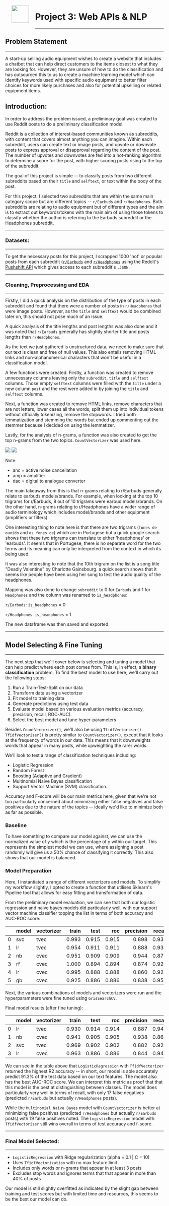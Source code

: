 <img src="http://imgur.com/1ZcRyrc.png" style="float: left; margin: 20px; height: 55px">

# Project 3: Web APIs & NLP

-----

## Problem Statement
-----
A start-up selling audio equipment wishes to create a website that includes a chatbot that can help direct customers to the items closest to what they are looking for. However, they are unsure of how to do the classification and has outsourced this to us to create a machine learning model which can identify keywords used with specific audio equipment to better filter choices for more likely purchases and also for potential upselling or related equipment items. 


## Introduction:

In order to address the problem issued, a preliminary goal was created to use Reddit posts to do a preliminary classification model. 

Reddit is a collection of interest-based communities known as subreddits, with content that covers almost anything you can imagine. Within each subreddit, users can create text or image posts, and upvote or downvote posts to express approval or disapproval regarding the content of the post. The number of upvotes and downvotes are fed into a hot-ranking algorithm to determine a score for the post, with higher scoring posts rising to the top of the subreddit.

The goal of this project is simple -- to classify posts from two different subreddits based on their `title` and `selftext`, or text within the body of the post. 

For this project, I selected two subreddits that are within the same main category scope but are different topics -- `r/Earbuds` and `r/Headphones`. Both subreddits are relating to audio equipment but of different types and the aim is to extract out keywords/tokens with the main aim of using those tokens to classify whether the author is referring to the Earbuds subreddit or the Headphones subreddit.   


-----
###  Datasets:
-----
To get the necessary posts for this project, I scrapped 1000 'hot' or popular posts from each subreddit ([`r/Earbuds`](https://www.reddit.com/r/Earbuds/) and [`r/Headphones`](https://www.reddit.com/r/headphones/) using the Reddit's [Pushshift API](https://github.com/pushshift/api) which gives access to each subreddit's `.JSON`.


-----
### Cleaning, Preprocessing and EDA
-----
Firstly, I did a quick analysis on the distribution of the type of posts in each subreddit and found that there were a number of posts in `r/Headphones` that were image posts. However, as the `title` and `selftext` would be combined later on, this should not pose much of an issue. 

A quick analysis of the title lengths and post lengths was also done and it was noted that `r/Earbuds` generally has slightly shorter title and posts lengths than `r/Headphones`. 

As the text we just gathered is unstructured data, we need to make sure that our text is clean and free of null values. This also entails removing HTML links and non-alphanumerical characters that won't be useful in a classification model.

A few functions were created. Firstly, a function was created to remove unnecessary columns leaving only the `subreddit`, `title` and `selftext` columns. Those empty `selftext` columns were filled with the `title` under a new column `post` and the rest were added in by joining the `title` and `selftext` columns. 

Next, a function was created to remove HTML links, remove characters that are not letters, lower cases all the words, split them up into individual tokens without officially tokenizing, remove the stopwords. I tried both lemmatization and stemming the words but ended up commenting out the stemmer because I decided on using the lemmatizer.

Lastly, for the analysis of n-grams, a function was also created to get the top n-grams from the two topics. `CountVectorizer` was used here.

![](images/top10words.png)
![](images/top10trigrams.png)

Note:
* anc = active noise cancellation
* amp = amplifier
* dac = digital to analogue converter

The main takeaway from this is that n-grams relating to r/Earbuds generally relate to earbuds models/brands. For example, when looking at the top 10 trigrams for r/Earbuds, 8 out of 10 trigrams were earbud models/brands. On the other hand, n-grams relating to r/Headphones have a wider range of audio terminology which includes model/brands and other equipment (amplifiers or filters).

One interesting thing to note here is that there are two trigrams (`fones de ouvido` and `os fones de`) which are in Portugese but a quick google search shows that these two trigrams can translate to either 'headphones' or 'earbuds'. It seems that in Portugese, there is no separate word for the two terms and its meaning can only be interpreted from the context in which its being used. 

It was also interesting to note that the 10th trigram on the list is a song title "Deadly Valentine" by Charlotte Gainsbourg. a quick search shows that it seems like people have been using her song to test the audio quality of the headphones. 

Mapping was also done to change `subreddit` to 0 for `Earbuds` and 1 for `Headphones` and the column was renamed to `is_headphones`:

`r/Earbuds`: `is_headphones` = 0

`r/Headphones`: `is_headphones` = 1

The new dataframe was then saved and exported. 


-----
## Model Selecting & Fine Tuning
-----

The next step that we'll cover below is selecting and tuning a model that can help predict where each post comes from. This is, in effect, a **binary classification** problem. To find the best model to use here, we'll carry out the following steps:

1. Run a Train-Test-Split on our data
2. Transform data using a vectorizer
3. Fit model to training data
4. Generate predictions using test data
5. Evaluate model based on various evaluation metrics (accuracy, precision, recall, ROC-AUC).
6. Select the best model and tune hyper-parameters

Besides `CountVectorizer()`, we'll also be using `TfidfVectorizer()`. `TfidfVectorizer()` is pretty similar to `CountVectorizer()`, except that it looks at the frequency of words in our data. This means that it downweights words that appear in many posts, while upweighting the rarer words.

We'll look to test a range of classification techniques including:
- Logistic Regression
- Random Forest 
- Boosting (Adaptive and Gradient) 
- Multinomial Naive Bayes classification  
- Support Vector Machine (SVM) classification.

Accuracy and F-score will be our main metrics here, given that we're not too particularly concerned about minimizing either false negatives and false positives due to the nature of the topics -- ideally we'd like to minimize both as far as possible.


### Baseline

To have something to compare our model against, we can use the normalized value of y which is the percentage of y within our target. This represents the simplest model we can use, where assigning a post randomly will give us a 50% chance of classifying it correctly. This also shows that our model is balanced. 

### Model Preparation

Here, I instantiated a range of different vectorizers and models. To simplify my workflow slightly, I opted to create a function that utilises Sklearn's Pipeline tool that allows for easy fitting and transformation of data.

From the preliminary model evaluation, we can see that both our logistic regression and naive bayes models did particularly well, with our support vector machine classifier topping the list in terms of both accuracy and AUC-ROC score: 

|    | model   | vectorizer   | train |  test |   roc |precision |recall |f_score |
|---:|:--------|:-------------|------:|------:|------:|---------:|------:|-------:|
|  0 | svc     | tvec         | 0.993 | 0.915 | 0.915 |    0.898 | 0.936 |  0.917 |
|  1 | lr      | tvec         | 0.954 | 0.911 | 0.911 |    0.888 | 0.939 |  0.913 |
|  2 | nb      | cvec         | 0.951 | 0.909 | 0.909 |    0.944 | 0.870 |  0.905 |
|  3 | rf      | cvec         | 1.000 | 0.894 | 0.894 |    0.874 | 0.921 |  0.897 |
|  4 | lr      | cvec         | 0.995 | 0.888 | 0.888 |    0.860 | 0.927 |  0.892 |
|  5 | gb      | cvec         | 0.925 | 0.886 | 0.886 |    0.838 | 0.958 |  0.894 |


Next, the various combinations of models and vectorizers were run and the hyperparameters were fine tuned using `GrisSearchCV`.

Final model results (after fine tuning):

|    | model   | vectorizer   | train |  test |   roc |precision |recall |f_score |
|---:|:--------|:-------------|------:|------:|------:|---------:|------:|-------:|
|  0 | lr      | tvec         | 0.930 | 0.914 | 0.914 |    0.887 | 0.948 |  0.917 |
|  1 | nb      | cvec         | 0.941 | 0.905 | 0.905 |    0.938 | 0.867 |  0.901 |
|  2 | svc     | tvec         | 0.969 | 0.902 | 0.902 |    0.882 | 0.927 |  0.904 |
|  3 | lr      | cvec         | 0.963 | 0.886 | 0.886 |    0.844 | 0.948 |  0.893 |


We can see in the table above that `LogisticRegression` with `TfidfVectorizer` returned the highest R2 accuracy -- in short, our model is able accurately predict 91.3% of the test data based on our text features. The model also has the best AUC-ROC score. We can interpret this metric as proof that that this model is the best at distinguishing between classes. The model does particularly very well in terms of recall, with only 17 false negatives (predicted `r/Earbuds` but actually `r/Headphones` posts).

While the `Multinomial Naive Bayes` model with `CountVectorizer` is better at minimizing false positives (predicted `r/Headphones` but actually `r/Earbuds` posts) with 19 false positives noted. The `LogisticRegression` model with `TfidfVectorizer` still wins overall in terms of test accuracy and f-score.

-----
### Final Model Selected:
-----

- `LogisticRegression` with Ridge regularization (alpha = 0.1 | C = 10)
- Uses `TfidfVectorization` with no max feature limit
- Includes only words or n-grams that appear in at least 3 posts
- Excludes stop words and ignores terms that that appear in more than 40% of posts


Our model is still slightly overfitted as indicated by the slight gap between training and test scores but with limited time and resources, this seems to be the best our model can do. 












